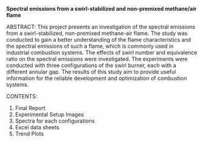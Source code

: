 **Spectral emissions from a swirl-stabilized and non-premixed methane/air flame**

ABSTRACT:
This project presents an investigation of the spectral emissions from a swirl-stabilized, non-premixed methane-air flame. The study was conducted to gain a better understanding
of the flame characteristics and the spectral emissions of such a flame, which is commonly used in industrial combustion systems. The effects of swirl number and equivalence ratio
on the spectral emissions were investigated. The experiments were conducted with three configurations of the swirl burner, each with a different annular gap. The results of this
study aim to provide useful information for the reliable development and optimization of combustion systems.

CONTENTS:
1. Final Report
2. Experimental Setup Images
3. Spectra for each configurations
4. Excel data sheets
5. Trend Plots
